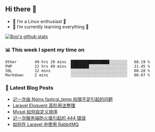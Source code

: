 ## Hi there 👋
* 🔭 I’m a Linux enthusiast 🐧️
* 🏃️ I’m currently learning everything 🏃️

[![Boo's github stats](https://github-readme-stats.vercel.app/api?username=0xAiKang)](https://github.com/anuraghazra/github-readme-stats)

<!-- [![Most Used Langs](https://github-readme-stats.vercel.app/api/top-langs/?username=0xAiKang)](https://github.com/anuraghazra/github-readme-stats) -->

### 📊 This week I spent my time on
<!--START_SECTION:waka-->
```text
Other        49 hrs 29 mins  █████████████████░░░░░░░░   68.19 % 
PHP          22 hrs 49 mins  ████████░░░░░░░░░░░░░░░░░   31.45 % 
SQL          12 mins         ░░░░░░░░░░░░░░░░░░░░░░░░░   00.28 % 
Markdown     2 mins          ░░░░░░░░░░░░░░░░░░░░░░░░░   00.07 % 
```
<!--END_SECTION:waka-->

### 📕 Latest Blog Posts
<!-- BLOG-POST-LIST:START -->
- [记一次由 Nginx fastcgi_temp 权限不足引起的问题](https://www.0x2beace.com/note-a-problem-caused-by-insufficient-nginx-fastcgi_temp-permission/)
- [Laravel Eloquent 高阶用法整理](https://www.0x2beace.com/laravel-eloquent-advanced-usage/)
- [Mysql 如何自定义排序](https://www.0x2beace.com/how-to-customize-sorting-in-mysql/)
- [记一次服务端防火墙引起的 444 错误](https://www.0x2beace.com/444-errors-caused-by-a-server-firewall/)
- [如何在 Laravel 中使用 RabbitMQ](https://www.0x2beace.com/how-to-use-rabbitmq-in-laravel/)
<!-- BLOG-POST-LIST:END -->

